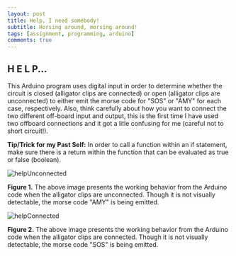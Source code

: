 ```yaml
---
layout: post
title: Help, I need somebody!
subtitle: Horsing around, morsing around!
tags: [assignment, programming, arduino]
comments: true
---
```


## **H E L P...**
This Arduino program uses digital input in order to determine whether the circuit is closed (alligator clips are connected) or open (alligator clips are unconnected) to either emit the morse code for "SOS" or "AMY" for each case, respectively. Also, think carefully about how you want to connect the two different off-board input and output, this is the first time I have used two offboard connections and it got a litle confusing for me (careful not to short circuit!).

**Tip/Trick for my Past Self:** In order to call a function within an if statement, make sure there is a return within the function that can be evaluated as true or false (boolean). 

![helpUnconnected](https://amylam7.github.io/img/helpUnconnected.jpg)

**Figure 1.** The above image presents the working behavior from the Arduino code when the alligator clips are unconnected. Though it is not visually detectable, the morse code "AMY" is being emitted.

![helpConnected](https://amylam7.github.io/img/helpConnected.jpg)

**Figure 2.** The above image presents the working behavior from the Arduino code when the alligator clips are connected. Though it is not visually detectable, the morse code "SOS" is being emitted.
